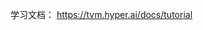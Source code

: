 <!--
 * @Descripttion: 
 * @version: 
 * @Author: ***
 * @Date: 2024-06-13 15:07:05
 * @LastEditors: gengyou.lu
 * @LastEditTime: 2024-06-13 15:07:05
-->

学习文档： https://tvm.hyper.ai/docs/tutorial





